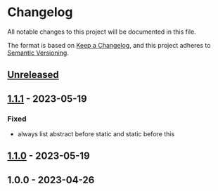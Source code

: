 # Changelog

All notable changes to this project will be documented in this file.

The format is based on [Keep a Changelog](https://keepachangelog.com/en/1.0.0/),
and this project adheres to [Semantic Versioning](https://semver.org/spec/v2.0.0.html).

## [Unreleased]


## [1.1.1] - 2023-05-19
### Fixed
- always list abstract before static and static before this


## [1.1.0] - 2023-05-19

## 1.0.0 - 2023-04-26

[Unreleased]: https://github.com/BombenProdukt/:package_slug/compare/1.1.1...HEAD
[1.1.1]: https://github.com/BombenProdukt/:package_slug/compare/1.1.0...1.1.1
[1.1.0]: https://github.com/BombenProdukt/:package_slug/compare/1.0.0...1.1.0

